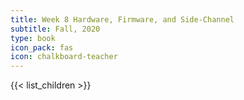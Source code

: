 ```yaml
---
title: Week 8 Hardware, Firmware, and Side-Channel
subtitle: Fall, 2020
type: book
icon_pack: fas
icon: chalkboard-teacher
---
```


{{< list_children >}}
